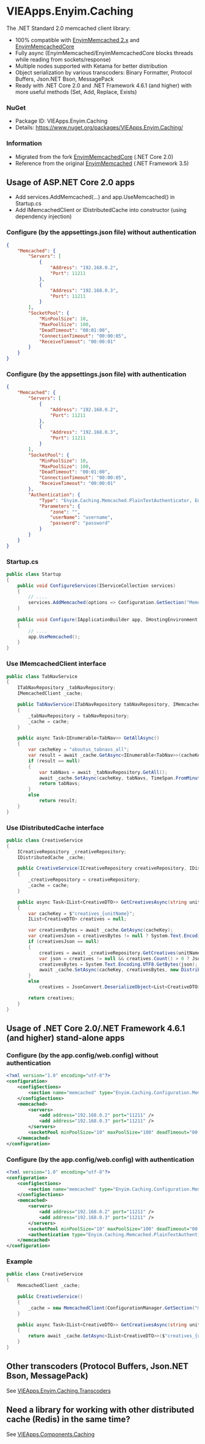 # VIEApps.Enyim.Caching
The .NET Standard 2.0 memcached client library: 
- 100% compatible with [EnyimMemcached 2.x](https://github.com/enyim/EnyimMemcached) and [EnyimMemcachedCore](https://github.com/cnblogs/EnyimMemcachedCore)
- Fully async (EnyimMemcached/EnyimMemcachedCore blocks threads while reading from sockets/response)
- Multiple nodes supported with Ketama for better distribution
- Object serialization by various transcoders: Binary Formatter, Protocol Buffers, Json.NET Bson, MessagePack
- Ready with .NET Core 2.0 and .NET Framework 4.6.1 (and higher) with more useful methods (Set, Add, Replace, Exists)
### NuGet
- Package ID: VIEApps.Enyim.Caching
- Details: https://www.nuget.org/packages/VIEApps.Enyim.Caching/
### Information
- Migrated from the fork [EnyimMemcachedCore](https://github.com/cnblogs/EnyimMemcachedCore) (.NET Core 2.0)
- Reference from the original [EnyimMemcached](https://github.com/enyim/EnyimMemcached) (.NET Framework 3.5)
## Usage of ASP.NET Core 2.0 apps
- Add services.AddMemcached(...) and app.UseMemcached() in Startup.cs
- Add IMemcachedClient or IDistributedCache into constructor (using dependency injection)
### Configure (by the appsettings.json file) without authentication
```json
{
	"Memcached": {
		"Servers": [
			{
				"Address": "192.168.0.2",
				"Port": 11211
			},
			{
				"Address": "192.168.0.3",
				"Port": 11211
			}
		],
		"SocketPool": {
			"MinPoolSize": 10,
			"MaxPoolSize": 100,
			"DeadTimeout": "00:01:00",
			"ConnectionTimeout": "00:00:05",
			"ReceiveTimeout": "00:00:01"
		}
	}
}
```
### Configure (by the appsettings.json file) with authentication
```json
{
	"Memcached": {
		"Servers": [
			{
				"Address": "192.168.0.2",
				"Port": 11211
			},
			{
				"Address": "192.168.0.3",
				"Port": 11211
			}
		],
		"SocketPool": {
			"MinPoolSize": 10,
			"MaxPoolSize": 100,
			"DeadTimeout": "00:01:00",
			"ConnectionTimeout": "00:00:05",
			"ReceiveTimeout": "00:00:01"
		},
		"Authentication": {
			"Type": "Enyim.Caching.Memcached.PlainTextAuthenticator, Enyim.Caching",
			"Parameters": {
				"zone": "",
				"userName": "username",
				"password": "password"
			}
		}
	}
}
```
### Startup.cs
```cs
public class Startup
{
	public void ConfigureServices(IServiceCollection services)
	{
		// ....
		services.AddMemcached(options => Configuration.GetSection("Memcached").Bind(options));
	}
	
	public void Configure(IApplicationBuilder app, IHostingEnvironment env)
	{ 
		// ....
		app.UseMemcached();
	}
}
```
### Use IMemcachedClient interface
```cs
public class TabNavService
{
	ITabNavRepository _tabNavRepository;
	IMemcachedClient _cache;

	public TabNavService(ITabNavRepository tabNavRepository, IMemcachedClient cache)
	{
		_tabNavRepository = tabNavRepository;
		_cache = cache;
	}

	public async Task<IEnumerable<TabNav>> GetAllAsync()
	{
		var cacheKey = "aboutus_tabnavs_all";
		var result = await _cache.GetAsync<IEnumerable<TabNav>>(cacheKey);
		if (result == null)
		{
			var tabNavs = await _tabNavRepository.GetAll();
			await _cache.SetAsync(cacheKey, tabNavs, TimeSpan.FromMinutes(30));
			return tabNavs;
		}
		else
			return result;
	}
}
```
### Use IDistributedCache interface
```cs
public class CreativeService
{
	ICreativeRepository _creativeRepository;
	IDistributedCache _cache;

	public CreativeService(ICreativeRepository creativeRepository, IDistributedCache cache)
	{
		_creativeRepository = creativeRepository;
		_cache = cache;
	}

	public async Task<IList<CreativeDTO>> GetCreativesAsync(string unitName)
	{
		var cacheKey = $"creatives_{unitName}";
		IList<CreativeDTO> creatives = null;

		var creativesBytes = await _cache.GetAsync(cacheKey);
		var creativesJson = creativesBytes != null ? System.Text.Encoding.UTF8.GetString(creativesBytes) : null;
		if (creativesJson == null)
		{
			creatives = await _creativeRepository.GetCreatives(unitName).ProjectTo<CreativeDTO>().ToListAsync();
			var json = creatives != null && creatives.Count() > 0 ? JsonConvert.SerializeObject(creatives) : string.Empty;
			creativesBytes = System.Text.Encoding.UTF8.GetBytes(json);
			await _cache.SetAsync(cacheKey, creativesBytes, new DistributedCacheEntryOptions().SetSlidingExpiration(TimeSpan.FromMinutes(30)));
		}
		else
			creatives = JsonConvert.DeserializeObject<List<CreativeDTO>>(creativesJson);

		return creatives;
	}
}
```
## Usage of .NET Core 2.0/.NET Framework 4.6.1 (and higher) stand-alone apps
### Configure (by the app.config/web.config) without authentication
```xml
<?xml version="1.0" encoding="utf-8"?>
<configuration>
	<configSections>
		<section name="memcached" type="Enyim.Caching.Configuration.MemcachedClientConfigurationSectionHandler, Enyim.Caching" />
	</configSections>
	<memcached>
		<servers>
			<add address="192.168.0.2" port="11211" />
			<add address="192.168.0.3" port="11211" />
		</servers>
		<socketPool minPoolSize="10" maxPoolSize="100" deadTimeout="00:01:00" connectionTimeout="00:00:05" receiveTimeout="00:00:01" />
	</memcached>
</configuration>
```
### Configure (by the app.config/web.config) with authentication
```xml
<?xml version="1.0" encoding="utf-8"?>
<configuration>
	<configSections>
		<section name="memcached" type="Enyim.Caching.Configuration.MemcachedClientConfigurationSectionHandler, Enyim.Caching" />
	</configSections>
	<memcached>
		<servers>
			<add address="192.168.0.2" port="11211" />
			<add address="192.168.0.3" port="11211" />
		</servers>
		<socketPool minPoolSize="10" maxPoolSize="100" deadTimeout="00:01:00" connectionTimeout="00:00:05" receiveTimeout="00:00:01" />
		<authentication type="Enyim.Caching.Memcached.PlainTextAuthenticator, Enyim.Caching" zone="" userName="username" password="password" />
	</memcached>
</configuration>
```
### Example
```cs
public class CreativeService
{
	MemcachedClient _cache;

	public CreativeService()
	{
		_cache = new MemcachedClient(ConfigurationManager.GetSection("memcached") as MemcachedClientConfigurationSectionHandler);
	}

	public async Task<IList<CreativeDTO>> GetCreativesAsync(string unitName)
	{
		return await _cache.GetAsync<IList<CreativeDTO>>($"creatives_{unitName}");
	}
}
```
## Other transcoders (Protocol Buffers, Json.NET Bson, MessagePack)
See [VIEApps.Enyim.Caching.Transcoders](https://github.com/vieapps/Enyim.Caching.Transcoders)
## Need a library for working with other distributed cache (Redis) in the same time?
See [VIEApps.Components.Caching](https://github.com/vieapps/Components.Caching)
